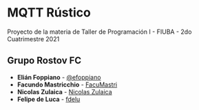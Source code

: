 # MQTT Rústico
Proyecto de la materia de Taller de Programación I - FIUBA - 2do Cuatrimestre 2021

## Grupo Rostov FC
* **Elián Foppiano** - [@efoppiano](https://github.com/efoppiano)
* **Facundo Mastricchio** - [FacuMastri](https://github.com/FacuMastri)
* **Nicolas Zulaica** - [Nicolas Zulaica](https://github.com/NicolasEzequielZulaicaRivera)
* **Felipe de Luca** - [fdelu](https://github.com/fdelu)
